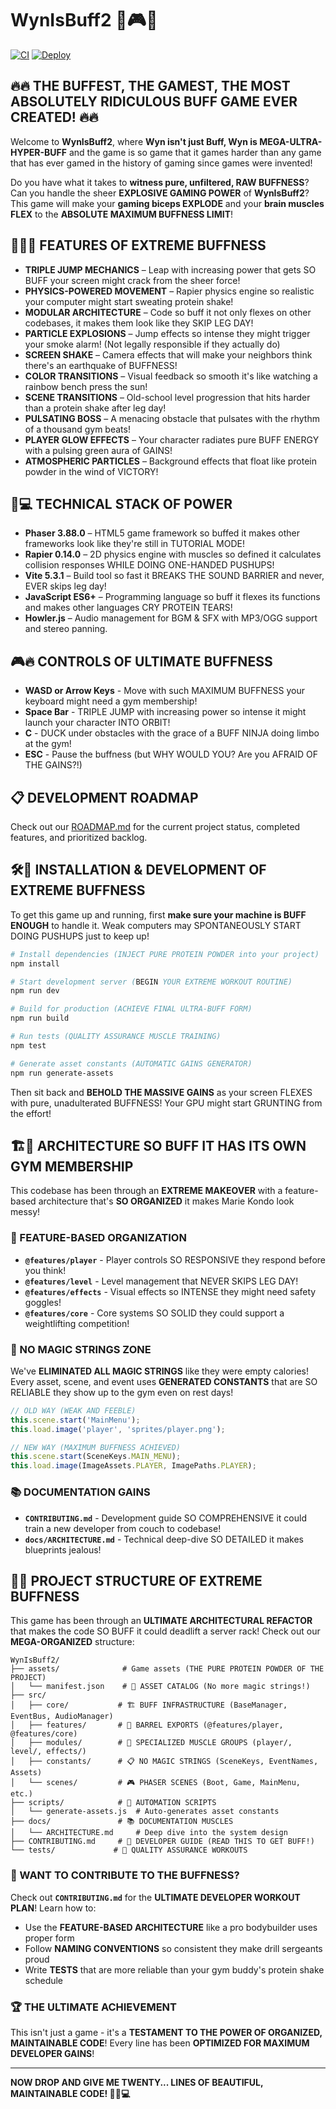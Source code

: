 # WynIsBuff2 💪🎮💥

[![CI](https://github.com/verlyn13/WynIsBuff2/actions/workflows/ci.yml/badge.svg)](https://github.com/verlyn13/WynIsBuff2/actions/workflows/ci.yml)
[![Deploy](https://github.com/verlyn13/WynIsBuff2/actions/workflows/deploy.yml/badge.svg)](https://github.com/verlyn13/WynIsBuff2/actions/workflows/deploy.yml)

## 🔥🔥 THE BUFFEST, THE GAMEST, THE MOST ABSOLUTELY RIDICULOUS BUFF GAME EVER CREATED! 🔥🔥

Welcome to **WynIsBuff2**, where **Wyn isn't just Buff, Wyn is MEGA-ULTRA-HYPER-BUFF** and the game is so game that it games harder than any game that has ever gamed in the history of gaming since games were invented!

Do you have what it takes to **witness pure, unfiltered, RAW BUFFNESS**? Can you handle the sheer **EXPLOSIVE GAMING POWER** of **WynIsBuff2**? This game will make your **gaming biceps EXPLODE** and your **brain muscles FLEX** to the **ABSOLUTE MAXIMUM BUFFNESS LIMIT**!

## 🏋️‍♂️💪 FEATURES OF EXTREME BUFFNESS

- **TRIPLE JUMP MECHANICS** – Leap with increasing power that gets SO BUFF your screen might crack from the sheer force!
- **PHYSICS-POWERED MOVEMENT** – Rapier physics engine so realistic your computer might start sweating protein shake!
- **MODULAR ARCHITECTURE** – Code so buff it not only flexes on other codebases, it makes them look like they SKIP LEG DAY!
- **PARTICLE EXPLOSIONS** – Jump effects so intense they might trigger your smoke alarm! (Not legally responsible if they actually do)
- **SCREEN SHAKE** – Camera effects that will make your neighbors think there's an earthquake of BUFFNESS!
- **COLOR TRANSITIONS** – Visual feedback so smooth it's like watching a rainbow bench press the sun!
- **SCENE TRANSITIONS** – Old-school level progression that hits harder than a protein shake after leg day!
- **PULSATING BOSS** – A menacing obstacle that pulsates with the rhythm of a thousand gym beats!
- **PLAYER GLOW EFFECTS** – Your character radiates pure BUFF ENERGY with a pulsing green aura of GAINS!
- **ATMOSPHERIC PARTICLES** – Background effects that float like protein powder in the wind of VICTORY!

## 🚀💻 TECHNICAL STACK OF POWER

- **Phaser 3.88.0** – HTML5 game framework so buffed it makes other frameworks look like they're still in TUTORIAL MODE!
- **Rapier 0.14.0** – 2D physics engine with muscles so defined it calculates collision responses WHILE DOING ONE-HANDED PUSHUPS!
- **Vite 5.3.1** – Build tool so fast it BREAKS THE SOUND BARRIER and never, EVER skips leg day!
- **JavaScript ES6+** – Programming language so buff it flexes its functions and makes other languages CRY PROTEIN TEARS!
- **Howler.js** – Audio management for BGM & SFX with MP3/OGG support and stereo panning.

## 🎮🔥 CONTROLS OF ULTIMATE BUFFNESS

- **WASD or Arrow Keys** - Move with such MAXIMUM BUFFNESS your keyboard might need a gym membership!
- **Space Bar** - TRIPLE JUMP with increasing power so intense it might launch your character INTO ORBIT!
- **C** - DUCK under obstacles with the grace of a BUFF NINJA doing limbo at the gym!
- **ESC** - Pause the buffness (but WHY WOULD YOU? Are you AFRAID OF THE GAINS?!)

## 📋 DEVELOPMENT ROADMAP

Check out our [ROADMAP.md](ROADMAP.md) for the current project status, completed features, and prioritized backlog.

## 🛠️💪 INSTALLATION & DEVELOPMENT OF EXTREME BUFFNESS

To get this game up and running, first **make sure your machine is BUFF ENOUGH** to handle it. Weak computers may SPONTANEOUSLY START DOING PUSHUPS just to keep up!

```sh
# Install dependencies (INJECT PURE PROTEIN POWDER into your project)
npm install

# Start development server (BEGIN YOUR EXTREME WORKOUT ROUTINE)
npm run dev

# Build for production (ACHIEVE FINAL ULTRA-BUFF FORM)
npm run build

# Run tests (QUALITY ASSURANCE MUSCLE TRAINING)
npm test

# Generate asset constants (AUTOMATIC GAINS GENERATOR)
npm run generate-assets
```

Then sit back and **BEHOLD THE MASSIVE GAINS** as your screen FLEXES with pure, unadulterated BUFFNESS! Your GPU might start GRUNTING from the effort!

## 🏗️💪 ARCHITECTURE SO BUFF IT HAS ITS OWN GYM MEMBERSHIP

This codebase has been through an **EXTREME MAKEOVER** with a feature-based architecture that's **SO ORGANIZED** it makes Marie Kondo look messy!

### 🎯 FEATURE-BASED ORGANIZATION

- **`@features/player`** - Player controls SO RESPONSIVE they respond before you think!
- **`@features/level`** - Level management that NEVER SKIPS LEG DAY!
- **`@features/effects`** - Visual effects so INTENSE they might need safety goggles!
- **`@features/core`** - Core systems SO SOLID they could support a weightlifting competition!

### 🚫 NO MAGIC STRINGS ZONE

We've **ELIMINATED ALL MAGIC STRINGS** like they were empty calories! Every asset, scene, and event uses **GENERATED CONSTANTS** that are SO RELIABLE they show up to the gym even on rest days!

```javascript
// OLD WAY (WEAK AND FEEBLE)
this.scene.start('MainMenu');
this.load.image('player', 'sprites/player.png');

// NEW WAY (MAXIMUM BUFFNESS ACHIEVED)
this.scene.start(SceneKeys.MAIN_MENU);
this.load.image(ImageAssets.PLAYER, ImagePaths.PLAYER);
```

### 📚 DOCUMENTATION GAINS

- **`CONTRIBUTING.md`** - Development guide SO COMPREHENSIVE it could train a new developer from couch to codebase!
- **`docs/ARCHITECTURE.md`** - Technical deep-dive SO DETAILED it makes blueprints jealous!

## 📂💪 PROJECT STRUCTURE OF EXTREME BUFFNESS

This game has been through an **ULTIMATE ARCHITECTURAL REFACTOR** that makes the code SO BUFF it could deadlift a server rack! Check out our **MEGA-ORGANIZED** structure:

```
WynIsBuff2/
├── assets/              # Game assets (THE PURE PROTEIN POWDER OF THE PROJECT)
│   └── manifest.json    # 🎯 ASSET CATALOG (No more magic strings!)
├── src/
│   ├── core/           # 🏗️ BUFF INFRASTRUCTURE (BaseManager, EventBus, AudioManager)
│   ├── features/       # 🎯 BARREL EXPORTS (@features/player, @features/core)
│   ├── modules/        # 🔧 SPECIALIZED MUSCLE GROUPS (player/, level/, effects/)
│   ├── constants/      # 📋 NO MAGIC STRINGS (SceneKeys, EventNames, Assets)
│   └── scenes/         # 🎮 PHASER SCENES (Boot, Game, MainMenu, etc.)
├── scripts/            # 🤖 AUTOMATION SCRIPTS
│   └── generate-assets.js  # Auto-generates asset constants
├── docs/               # 📚 DOCUMENTATION MUSCLES
│   └── ARCHITECTURE.md     # Deep dive into the system design
├── CONTRIBUTING.md     # 🤝 DEVELOPER GUIDE (READ THIS TO GET BUFF!)
└── tests/             # 🧪 QUALITY ASSURANCE WORKOUTS
```

### 🤝 WANT TO CONTRIBUTE TO THE BUFFNESS?

Check out **`CONTRIBUTING.md`** for the **ULTIMATE DEVELOPER WORKOUT PLAN**! Learn how to:

- Use the **FEATURE-BASED ARCHITECTURE** like a pro bodybuilder uses proper form
- Follow **NAMING CONVENTIONS** so consistent they make drill sergeants proud
- Write **TESTS** that are more reliable than your gym buddy's protein shake schedule

### 🏆 THE ULTIMATE ACHIEVEMENT

This isn't just a game - it's a **TESTAMENT TO THE POWER OF ORGANIZED, MAINTAINABLE CODE**! Every line has been **OPTIMIZED FOR MAXIMUM DEVELOPER GAINS**!

---

**NOW DROP AND GIVE ME TWENTY... LINES OF BEAUTIFUL, MAINTAINABLE CODE! 💪🔥💻**
